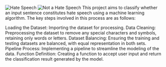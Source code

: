 ![Hate Speech](https://github.com/user-attachments/assets/1d8b9161-e43d-4429-b4f8-4afffb9d7a9a)
![Not a Hate Speech](https://github.com/user-attachments/assets/dbbff7cc-7efb-450a-ae5c-a78d0b74485e)
This project aims to classify whether an input sentence constitutes hate speech using a machine learning algorithm. The key steps involved in this process are as follows:

Loading the Dataset: Importing the dataset for processing.
Data Cleaning: Preprocessing the dataset to remove any special characters and symbols, retaining only words or letters.
Dataset Balancing: Ensuring the training and testing datasets are balanced, with equal representation in both sets.
Pipeline Process: Implementing a pipeline to streamline the modeling of the data.
Function Definition: Creating a function to accept user input and return the classification result generated by the model.
